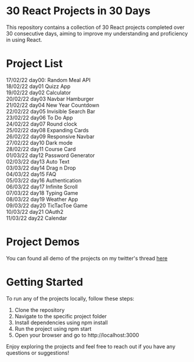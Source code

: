<h1>30 React Projects in 30 Days</h1>

This repository contains a collection of 30 React projects completed over 30 consecutive days, aiming to improve my understanding and proficiency in using React.

<h1> Project List  </h1>

17/02/22 day00: Random Meal API\
18/02/22 day01 Quizz App\
19/02/22 day02 Calculator\
20/02/22 day03 Navbar Hamburger\
21/02/22 day04 New Year Countdown\
22/02/22 day05 Invisible Search Bar\
23/02/22 day06 To Do App\
24/02/22 day07 Round clock\
25/02/22 day08 Expanding Cards\
26/02/22 day09 Responsive Navbar\
27/02/22 day10 Dark mode\
28/02/22 day11 Course Card\
01/03/22 day12 Password Generator\
02/03/22 day13 Auto Text\
03/03/22 day14 Drag n Drop\
04/03/22 day15 FAQ\
05/03/22 day16 Authentication\
06/03/22 day17 Infinite Scroll\
07/03/22 day18 Typing Game\
08/03/22 day19 Weather App\
09/03/22 day20 TicTacToe Game\
10/03/22 day21 OAuth2\
11/03/22 day22 Calendar

<h1> Project Demos </h1>

You can found all demo of the projects on my twitter's thread <a href="https://twitter.com/ZackaryDevove/status/1627027728686882816">here</a>

<h1>Getting Started</h1>

To run any of the projects locally, follow these steps:

1. Clone the repository
2. Navigate to the specific project folder
3. Install dependencies using npm install
4. Run the project using npm start
5. Open your browser and go to http://localhost:3000

Enjoy exploring the projects and feel free to reach out if you have any questions or suggestions!
